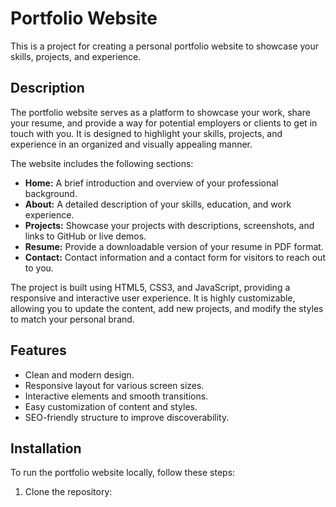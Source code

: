 # Portfolio Website

This is a project for creating a personal portfolio website to showcase your skills, projects, and experience.

## Description

The portfolio website serves as a platform to showcase your work, share your resume, and provide a way for potential employers or clients to get in touch with you. It is designed to highlight your skills, projects, and experience in an organized and visually appealing manner.

The website includes the following sections:

- **Home:** A brief introduction and overview of your professional background.
- **About:** A detailed description of your skills, education, and work experience.
- **Projects:** Showcase your projects with descriptions, screenshots, and links to GitHub or live demos.
- **Resume:** Provide a downloadable version of your resume in PDF format.
- **Contact:** Contact information and a contact form for visitors to reach out to you.

The project is built using HTML5, CSS3, and JavaScript, providing a responsive and interactive user experience. It is highly customizable, allowing you to update the content, add new projects, and modify the styles to match your personal brand.

## Features

- Clean and modern design.
- Responsive layout for various screen sizes.
- Interactive elements and smooth transitions.
- Easy customization of content and styles.
- SEO-friendly structure to improve discoverability.

## Installation

To run the portfolio website locally, follow these steps:

1. Clone the repository:
